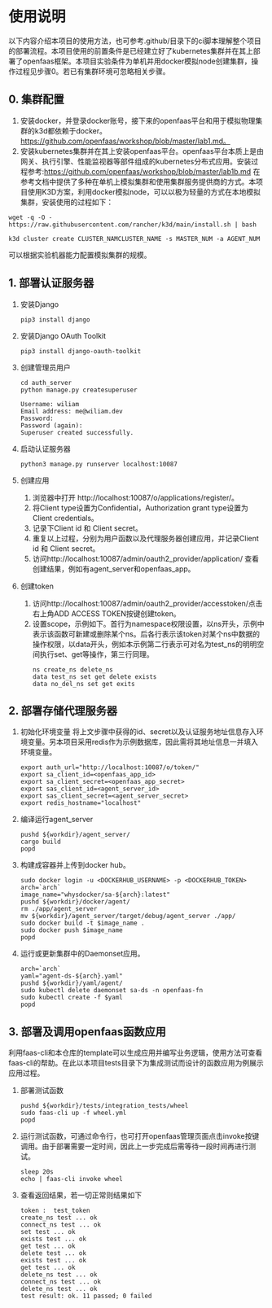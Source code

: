 # 使用说明
以下内容介绍本项目的使用方法，也可参考.github/目录下的ci脚本理解整个项目的部署流程。本项目使用的前置条件是已经建立好了kubernetes集群并在其上部署了openfaas框架。本项目实验条件为单机并用docker模拟node创建集群，操作过程见步骤0。若已有集群环境可忽略相关步骤。

## 0. 集群配置
1. 安装docker，并登录docker账号，接下来的openfaas平台和用于模拟物理集群的k3d都依赖于docker。https://github.com/openfaas/workshop/blob/master/lab1.md。   
2. 安装kubernetes集群并在其上安装openfaas平台。openfaas平台本质上是由网关、执行引擎、性能监视器等部件组成的kubernetes分布式应用。安装过程参考:https://github.com/openfaas/workshop/blob/master/lab1b.md 在参考文档中提供了多种在单机上模拟集群和使用集群服务提供商的方式。本项目使用K3D方案，利用docker模拟node，可以以极为轻量的方式在本地模拟集群，安装使用的过程如下：
```shell
wget -q -O - https://raw.githubusercontent.com/rancher/k3d/main/install.sh | bash

k3d cluster create CLUSTER_NAMCLUSTER_NAME -s MASTER_NUM -a AGENT_NUM
```
可以根据实验机器能力配置模拟集群的规模。
## 1. 部署认证服务器
1. 安装Django
    ```
    pip3 install django
    ```
2. 安装Django OAuth Toolkit
    ```
    pip3 install django-oauth-toolkit
    ```
3. 创建管理员用户

    ```
    cd auth_server
    python manage.py createsuperuser

    Username: wiliam
    Email address: me@wiliam.dev
    Password:
    Password (again):
    Superuser created successfully.
    ```
4. 启动认证服务器
    ```
    python3 manage.py runserver localhost:10087
    ```
5. 创建应用   
    1. 浏览器中打开 http://localhost:10087/o/applications/register/。
    2. 将Client type设置为Confidential，Authorization grant type设置为Client credentials。
    3. 记录下Client id 和 Client secret。
    4. 重复以上过程，分别为用户函数以及代理服务器创建应用，并记录Client id 和 Client secret。
    5. 访问http://localhost:10087/admin/oauth2_provider/application/ 查看创建结果，例如有agent_server和openfaas_app。
6. 创建token
    1. 访问http://localhost:10087/admin/oauth2_provider/accesstoken/点击右上角ADD ACCESS TOKEN按键创建token。
    2. 设置scope，示例如下。首行为namespace权限设置，以ns开头，示例中表示该函数可新建或删除某个ns。后各行表示该token对某个ns中数据的操作权限，以data开头，例如本示例第二行表示可对名为test_ns的明明空间执行set、get等操作，第三行同理。
        ```
        ns create_ns delete_ns
        data test_ns set get delete exists
        data no_del_ns set get exits
        ```
## 2. 部署存储代理服务器
1. 初始化环境变量
将上文步骤中获得的id、secret以及认证服务地址信息存入环境变量。另本项目采用redis作为示例数据库，因此需将其地址信息一并填入环境变量。
    ```
    export auth_url="http://localhost:10087/o/token/"
    export sa_client_id=<openfaas_app_id>
    export sa_client_secret=<openfaas_app_secret>
    export sas_client_id=<agent_server_id>
    export sas_client_secret=<agent_server_secret>
    export redis_hostname="localhost"
    ```
2. 编译运行agent_server
    ```
    pushd ${workdir}/agent_server/
    cargo build
    popd
    ```
3. 构建成容器并上传到docker hub。
    ```
    sudo docker login -u <DOCKERHUB_USERNAME> -p <DOCKERHUB_TOKEN>
    arch=`arch`
    image_name="whysdocker/sa-${arch}:latest"
    pushd ${workdir}/docker/agent/
    rm ./app/agent_server
    mv ${workdir}/agent_server/target/debug/agent_server ./app/
    sudo docker build -t $image_name .
    sudo docker push $image_name
    popd
    ```
4. 运行或更新集群中的Daemonset应用。
    ```
    arch=`arch`
    yaml="agent-ds-${arch}.yaml"
    pushd ${workdir}/yaml/agent/
    sudo kubectl delete daemonset sa-ds -n openfaas-fn
    sudo kubectl create -f $yaml
    popd
    ```
## 3. 部署及调用openfaas函数应用
利用faas-cli和本仓库的template可以生成应用并编写业务逻辑，使用方法可查看faas-cli的帮助。在此以本项目tests目录下为集成测试而设计的函数应用为例展示应用过程。
1. 部署测试函数
    ```
    pushd ${workdir}/tests/integration_tests/wheel
    sudo faas-cli up -f wheel.yml
    popd
    ```
2. 运行测试函数，可通过命令行，也可打开openfaas管理页面点击invoke按键调用。由于部署需要一定时间，因此上一步完成后需等待一段时间再进行测试。
    ```
    sleep 20s
    echo | faas-cli invoke wheel
    ```
3. 查看返回结果，若一切正常则结果如下
    ```
    token :  test_token
    create_ns test ... ok
    connect_ns test ... ok
    set test ... ok
    exists test ... ok
    get test ... ok
    delete test ... ok
    exists test ... ok
    get test ... ok
    delete_ns test ... ok
    connect_ns test ... ok
    delete_ns test ... ok
    test result: ok. 11 passed; 0 failed
    ```